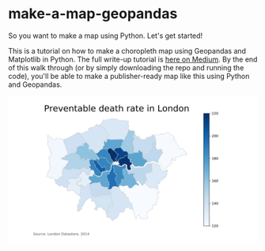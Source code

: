 # make-a-map-geopandas

<p>So you want to make a map using Python. Let's get started!</p>

<p>This is a tutorial on how to make a choropleth map using Geopandas and Matplotlib in Python. The full write-up tutorial is <a href="https://medium.com/@bendoesdata/lets-make-a-map-using-geopandas-pandas-and-matplotlib-to-make-a-chloropleth-map-dddc31c1983d" target="_blank">here on Medium</a>. By the end of this walk through (or by simply downloading the repo and running the code), you'll be able to make a publisher-ready map like this using Python and Geopandas.</p>

<img src="testmap.png" />
